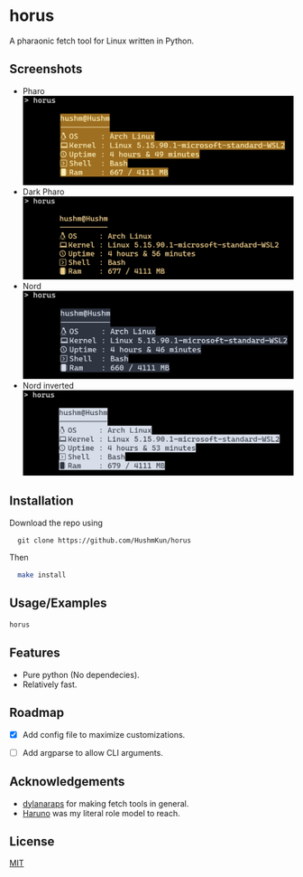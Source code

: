 
# horus

A pharaonic fetch tool for Linux written in Python.


## Screenshots

* Pharo
![App Screenshot](res/Pharo.png)
* Dark Pharo 
![App Screenshot](res/Dark_Pharo.png)
* Nord
![App Screenshot](res/Nord.png)
* Nord inverted
![App Screenshot](res/Nord_rev.png)


## Installation

Download the repo using
```git
  git clone https://github.com/HushmKun/horus
```
Then 
```bash
  make install
```
    

## Usage/Examples

```Bash
horus
```


## Features

- Pure python (No dependecies).
- Relatively fast.


## Roadmap

- [x] Add config file to maximize customizations.
- [ ] Add argparse to allow CLI arguments.


## Acknowledgements

 - [dylanaraps](https://github.com/dylanaraps) for making fetch tools in general.
 - [Haruno](https://github.com/Haruno19) was my literal role model to reach.


## License

[MIT](https://choosealicense.com/licenses/mit/)

